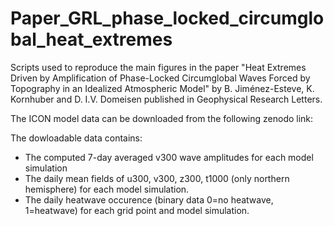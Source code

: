 # Paper_GRL_phase_locked_circumglobal_heat_extremes

Scripts used to reproduce the main figures in the paper "Heat Extremes Driven by Amplification of Phase-Locked Circumglobal Waves Forced by Topography in an Idealized Atmospheric Model" by B. Jiménez-Esteve, K. Kornhuber and D. I.V. Domeisen published in Geophysical Research Letters.

The ICON model data can be downloaded from the following zenodo link:

The dowloadable data contains:
  - The computed 7-day averaged v300 wave amplitudes for each model simulation
  - The daily mean fields of u300, v300, z300, t1000 (only northern hemisphere) for each model simulation.
  - The daily heatwave occurence (binary data 0=no heatwave, 1=heatwave) for each grid point and model simulation.
